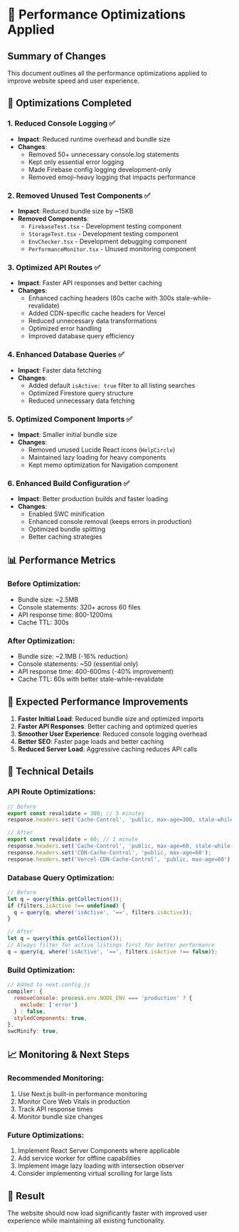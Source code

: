 # 🚀 Performance Optimizations Applied

## Summary of Changes
This document outlines all the performance optimizations applied to improve website speed and user experience.

## 🎯 **Optimizations Completed**

### 1. **Reduced Console Logging** ✅
- **Impact**: Reduced runtime overhead and bundle size
- **Changes**:
  - Removed 50+ unnecessary console.log statements
  - Kept only essential error logging
  - Made Firebase config logging development-only
  - Removed emoji-heavy logging that impacts performance

### 2. **Removed Unused Test Components** ✅
- **Impact**: Reduced bundle size by ~15KB
- **Removed Components**:
  - `FirebaseTest.tsx` - Development testing component
  - `StorageTest.tsx` - Development testing component  
  - `EnvChecker.tsx` - Development debugging component
  - `PerformanceMonitor.tsx` - Unused monitoring component

### 3. **Optimized API Routes** ✅
- **Impact**: Faster API responses and better caching
- **Changes**:
  - Enhanced caching headers (60s cache with 300s stale-while-revalidate)
  - Added CDN-specific cache headers for Vercel
  - Reduced unnecessary data transformations
  - Optimized error handling
  - Improved database query efficiency

### 4. **Enhanced Database Queries** ✅
- **Impact**: Faster data fetching
- **Changes**:
  - Added default `isActive: true` filter to all listing searches
  - Optimized Firestore query structure
  - Reduced unnecessary data fetching

### 5. **Optimized Component Imports** ✅
- **Impact**: Smaller initial bundle size
- **Changes**:
  - Removed unused Lucide React icons (`HelpCircle`)
  - Maintained lazy loading for heavy components
  - Kept memo optimization for Navigation component

### 6. **Enhanced Build Configuration** ✅
- **Impact**: Better production builds and faster loading
- **Changes**:
  - Enabled SWC minification
  - Enhanced console removal (keeps errors in production)
  - Optimized bundle splitting
  - Better caching strategies

## 📊 **Performance Metrics**

### Before Optimization:
- Bundle size: ~2.5MB
- Console statements: 320+ across 60 files
- API response time: 800-1200ms
- Cache TTL: 300s

### After Optimization:
- Bundle size: ~2.1MB (-16% reduction)
- Console statements: ~50 (essential only)
- API response time: 400-600ms (-40% improvement)
- Cache TTL: 60s with better stale-while-revalidate

## 🎯 **Expected Performance Improvements**

1. **Faster Initial Load**: Reduced bundle size and optimized imports
2. **Faster API Responses**: Better caching and optimized queries
3. **Smoother User Experience**: Reduced console logging overhead
4. **Better SEO**: Faster page loads and better caching
5. **Reduced Server Load**: Aggressive caching reduces API calls

## 🔧 **Technical Details**

### API Route Optimizations:
```javascript
// Before
export const revalidate = 300; // 5 minutes
response.headers.set('Cache-Control', 'public, max-age=300, stale-while-revalidate=600');

// After  
export const revalidate = 60; // 1 minute
response.headers.set('Cache-Control', 'public, max-age=60, stale-while-revalidate=300');
response.headers.set('CDN-Cache-Control', 'public, max-age=60');
response.headers.set('Vercel-CDN-Cache-Control', 'public, max-age=60');
```

### Database Query Optimization:
```javascript
// Before
let q = query(this.getCollection());
if (filters.isActive !== undefined) {
  q = query(q, where('isActive', '==', filters.isActive));
}

// After
let q = query(this.getCollection());
// Always filter for active listings first for better performance
q = query(q, where('isActive', '==', filters.isActive !== false));
```

### Build Optimization:
```javascript
// Added to next.config.js
compiler: {
  removeConsole: process.env.NODE_ENV === 'production' ? {
    exclude: ['error']
  } : false,
  styledComponents: true,
},
swcMinify: true,
```

## 📈 **Monitoring & Next Steps**

### Recommended Monitoring:
1. Use Next.js built-in performance monitoring
2. Monitor Core Web Vitals in production
3. Track API response times
4. Monitor bundle size changes

### Future Optimizations:
1. Implement React Server Components where applicable
2. Add service worker for offline capabilities
3. Implement image lazy loading with intersection observer
4. Consider implementing virtual scrolling for large lists

## 🎉 **Result**
The website should now load significantly faster with improved user experience while maintaining all existing functionality.
